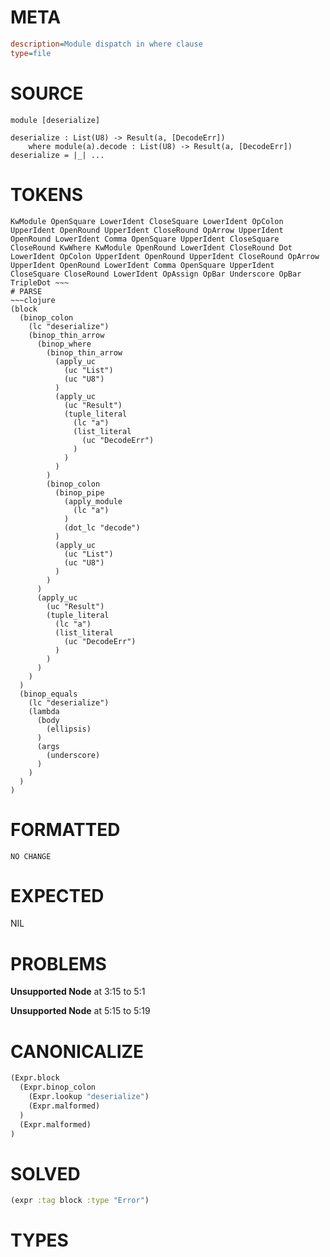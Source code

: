 # META
~~~ini
description=Module dispatch in where clause
type=file
~~~
# SOURCE
~~~roc
module [deserialize]

deserialize : List(U8) -> Result(a, [DecodeErr])
	where module(a).decode : List(U8) -> Result(a, [DecodeErr])
deserialize = |_| ...
~~~
# TOKENS
~~~text
KwModule OpenSquare LowerIdent CloseSquare LowerIdent OpColon UpperIdent OpenRound UpperIdent CloseRound OpArrow UpperIdent OpenRound LowerIdent Comma OpenSquare UpperIdent CloseSquare CloseRound KwWhere KwModule OpenRound LowerIdent CloseRound Dot LowerIdent OpColon UpperIdent OpenRound UpperIdent CloseRound OpArrow UpperIdent OpenRound LowerIdent Comma OpenSquare UpperIdent CloseSquare CloseRound LowerIdent OpAssign OpBar Underscore OpBar TripleDot ~~~
# PARSE
~~~clojure
(block
  (binop_colon
    (lc "deserialize")
    (binop_thin_arrow
      (binop_where
        (binop_thin_arrow
          (apply_uc
            (uc "List")
            (uc "U8")
          )
          (apply_uc
            (uc "Result")
            (tuple_literal
              (lc "a")
              (list_literal
                (uc "DecodeErr")
              )
            )
          )
        )
        (binop_colon
          (binop_pipe
            (apply_module
              (lc "a")
            )
            (dot_lc "decode")
          )
          (apply_uc
            (uc "List")
            (uc "U8")
          )
        )
      )
      (apply_uc
        (uc "Result")
        (tuple_literal
          (lc "a")
          (list_literal
            (uc "DecodeErr")
          )
        )
      )
    )
  )
  (binop_equals
    (lc "deserialize")
    (lambda
      (body
        (ellipsis)
      )
      (args
        (underscore)
      )
    )
  )
)
~~~
# FORMATTED
~~~roc
NO CHANGE
~~~
# EXPECTED
NIL
# PROBLEMS
**Unsupported Node**
at 3:15 to 5:1

**Unsupported Node**
at 5:15 to 5:19

# CANONICALIZE
~~~clojure
(Expr.block
  (Expr.binop_colon
    (Expr.lookup "deserialize")
    (Expr.malformed)
  )
  (Expr.malformed)
)
~~~
# SOLVED
~~~clojure
(expr :tag block :type "Error")
~~~
# TYPES
~~~roc
~~~
